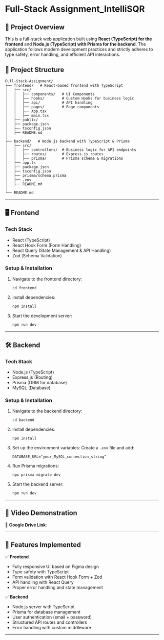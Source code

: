

# Full-Stack Assignment_IntelliSQR

## 🚀 Project Overview

This is a full-stack web application built using **React (TypeScript) for the frontend** and **Node.js (TypeScript) with Prisma for the backend**. The application follows modern development practices and strictly adheres to type safety, error handling, and efficient API interactions.

## 📂 Project Structure

```
Full-Stack-Assignment/
├── frontend/   # React-based frontend with TypeScript
│   ├── src/
│   │   ├── components/   # UI Components
│   │   ├── hooks/        # Custom Hooks for business logic
│   │   ├── api/          # API handling
│   │   ├── pages/        # Page components
│   │   ├── App.tsx
│   │   ├── main.tsx
│   ├── public/
│   ├── package.json
│   ├── tsconfig.json
│   ├── README.md
│
├── backend/   # Node.js backend with TypeScript & Prisma
│   ├── src/
│   │   ├── controllers/  # Business logic for API endpoints
│   │   ├── routes/       # Express.js routes
│   │   ├── prisma/       # Prisma schema & migrations
│   ├── app.ts
│   ├── package.json
│   ├── tsconfig.json
│   ├── prisma/schema.prisma
│   ├── .env
│   ├── README.md
│
└── README.md
```

---

## 🖥️ Frontend

### Tech Stack
- React (TypeScript)
- React Hook Form (Form Handling)
- React Query (State Management & API Handling)
- Zod (Schema Validation)

### Setup & Installation

1. Navigate to the frontend directory:
   ```sh
   cd frontend
   ```

2. Install dependencies:
   ```sh
   npm install
   ```

3. Start the development server:
   ```sh
   npm run dev
   ```

---

## 🛠️ Backend

### Tech Stack
- Node.js (TypeScript)
- Express.js (Routing)
- Prisma (ORM for database)
- MySQL (Database)

### Setup & Installation

1. Navigate to the backend directory:
   ```sh
   cd backend
   ```

2. Install dependencies:
   ```sh
   npm install
   ```

3. Set up the environment variables:
   Create a `.env` file and add:
   ```
   DATABASE_URL="your_MySQL_connection_string"
   ```

4. Run Prisma migrations:
   ```sh
   npx prisma migrate dev
   ```

5. Start the backend server:
   ```sh
   npm run dev
   ```

---

## 🎥 Video Demonstration

📌 **Google Drive Link**: 

---

## 📝 Features Implemented

✅ **Frontend**
- Fully responsive UI based on Figma design
- Type safety with TypeScript
- Form validation with React Hook Form + Zod
- API handling with React Query
- Proper error handling and state management

✅ **Backend**
- Node.js server with TypeScript
- Prisma for database management
- User authentication (email + password)
- Structured API routes and controllers
- Error handling with custom middleware

---

